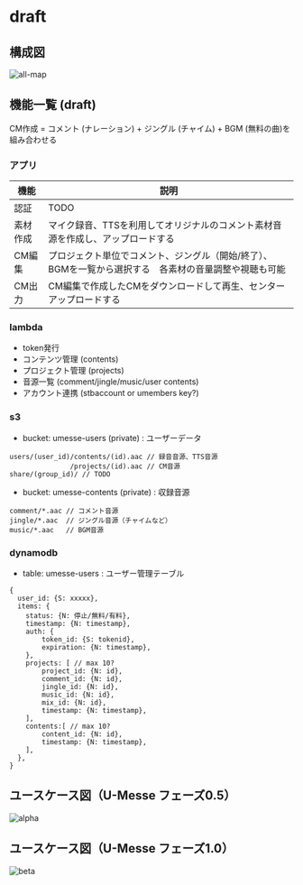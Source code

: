 # draft

## 構成図
![all-map](https://github.com/openusen/umesse/blob/master/documents/all-map.png)

## 機能一覧 (draft)
CM作成 = コメント (ナレーション) + ジングル (チャイム) + BGM (無料の曲)を組み合わせる

### アプリ
| 機能 | 説明 |
| ---- | ---- |
| 認証 | TODO |
| 素材作成 | マイク録音、TTSを利用してオリジナルのコメント素材音源を作成し、アップロードする |
| CM編集 | プロジェクト単位でコメント、ジングル（開始/終了）、BGMを一覧から選択する　各素材の音量調整や視聴も可能 |
| CM出力 | CM編集で作成したCMをダウンロードして再生、センターアップロードする |

### lambda
- token発行
- コンテンツ管理 (contents)
- プロジェクト管理 (projects)
- 音源一覧 (comment/jingle/music/user contents)
- アカウント連携 (stbaccount or umembers key?)

### s3
- bucket: umesse-users (private) : ユーザーデータ
```
users/(user_id)/contents/(id).aac // 録音音源、TTS音源 
               /projects/(id).aac // CM音源
share/(group_id)/ // TODO
```
- bucket: umesse-contents (private) : 収録音源
```
comment/*.aac // コメント音源
jingle/*.aac  // ジングル音源（チャイムなど）
music/*.aac   // BGM音源
```

### dynamodb
- table: umesse-users : ユーザー管理テーブル
```
{
  user_id: {S: xxxxx},
  items: {
    status: {N: 停止/無料/有料},
    timestamp: {N: timestamp},
    auth: {
        token_id: {S: tokenid},
        expiration: {N: timestamp},
    },
    projects: [ // max 10?
        project_id: {N: id},
        comment_id: {N: id},
        jingle_id: {N: id},
        music_id: {N: id},
        mix_id: {N: id},
        timestamp: {N: timestamp},
    ],
    contents:[ // max 10?
        content_id: {N: id},
        timestamp: {N: timestamp},
    ],
  },
}
```

## ユースケース図（U-Messe フェーズ0.5）
![alpha](https://github.com/openusen/umesse/blob/master/documents/u-messe%20version%20alpha.png)

## ユースケース図（U-Messe フェーズ1.0）
![beta](https://github.com/openusen/umesse/blob/master/documents/u-messe%20version%20beta.png)

